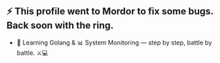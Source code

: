 ## ⚡ This profile went to Mordor to fix some bugs. Back soon with the ring.

- 🐹 Learning Golang & 📊 System Monitoring — step by step, battle by battle. ⚔️💻
